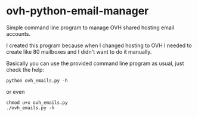 # ovh-python-email-manager
Simple command line program to manage OVH shared hosting email accounts.

I created this program because when I changed hosting to OVH I needed to create like 80 mailboxes and I didn't want to do it manually. 

Basically you can use the provided command line program as usual, just check the help:
```
python ovh_emails.py -h
```
or even 
```
chmod u+x ovh_emails.py
./ovh_emails.py -h
```
